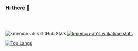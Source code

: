 ### Hi there 👋

<!--
**kmemon-ah/kmemon-ah** is a ✨ _special_ ✨ repository because its `README.md` (this file) appears on your GitHub profile.

Here are some ideas to get you started:

- 🔭 I’m currently working on ...
- 🌱 I’m currently learning ...
- 👯 I’m looking to collaborate on ...
- 🤔 I’m looking for help with ...
- 💬 Ask me about ...
- 📫 How to reach me: ...
- 😄 Pronouns: ...
- ⚡ Fun fact: ...
-->

<br />
<br />
<div class="row">

<img align="left" alt="kmemon-ah's GitHub Stats" src="https://github-readme-stats.vercel.app/api?username=kmemon-ah&theme=vue-dark&show_icons=true&count_private=true&hide=contribs,prs&include_all_commits=true" />

[![kmemon-ah's wakatime stats](https://github-readme-stats.vercel.app/api/wakatime?username=kmemon_ah&theme=vue-dark)](https://kmemon-ah.github.io/)

[![Top Langs](https://github-readme-stats.vercel.app/api/top-langs/?username=kmemon-ah&theme=vue-dark)](https://kmemon-ah.github.io/)

</div>
